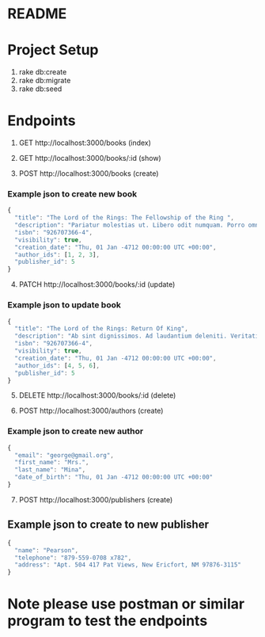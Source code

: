 # README

# Project Setup 

1. rake db:create
2. rake db:migrate
3. rake db:seed

# Endpoints

1. GET http://localhost:3000/books (index)

2. GET http://localhost:3000/books/:id (show)

3. POST http://localhost:3000/books (create)
### Example json to create new book
```javascript
{
  "title": "The Lord of the Rings: The Fellowship of the Ring ",
  "description": "Pariatur molestias ut. Libero odit numquam. Porro omnis odio. Amet sed sunt. Ut doloremque voluptatibus. Harum voluptas facilis.",
  "isbn": "926707366-4",
  "visibility": true,
  "creation_date": "Thu, 01 Jan -4712 00:00:00 UTC +00:00",
  "author_ids": [1, 2, 3],
  "publisher_id": 5
}
```

4. PATCH http://localhost:3000/books/:id (update)
### Example json to update book 
```javascript
{
  "title": "The Lord of the Rings: Return Of King",
  "description": "Ab sint dignissimos. Ad laudantium deleniti. Veritatis doloremque animi. Voluptas esse sunt. Aliquam nulla iure. Eos est voluptatem.",
  "isbn": "926707366-4",
  "visibility": true,
  "creation_date": "Thu, 01 Jan -4712 00:00:00 UTC +00:00",
  "author_ids": [4, 5, 6],
  "publisher_id": 5
}
```

5. DELETE http://localhost:3000/books/:id (delete)

7. POST http://localhost:3000/authors (create)
### Example json to create new author
```javascript
{
  "email": "george@gmail.org",
  "first_name": "Mrs.",
  "last_name": "Mina",
  "date_of_birth": "Thu, 01 Jan -4712 00:00:00 UTC +00:00"
}
```
7. POST http://localhost:3000/publishers (create)
## Example json to create to new publisher
```javascript
{
  "name": "Pearson",
  "telephone": "879-559-0708 x782",
  "address": "Apt. 504 417 Pat Views, New Ericfort, NM 97876-3115"
}
```
# Note please use postman or similar program to test the endpoints


